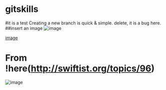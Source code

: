 # gitskills
#it is a test
Creating a new branch is quick & simple. delete, it is a bug here.
##insert an image
![image](https://github.com/mynameiszhangyong/gitskills/blob/master/an%20image.jpg)

[image](https://github.com/mynameiszhangyong/gitskills/blob/master/an%20image.jpg)

# From !here(http://swiftist.org/topics/96)
![image](http://swiftist.org/uploads/attachment/file/49/tanita_counter.png)




